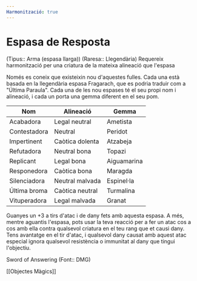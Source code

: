 ```yaml
---
Harmonització: true
---
```

# Espasa de Resposta

(Tipus:: Arma (espasa llarga)) (Raresa:: Llegendària)
Requereix harmonització per una criatura de la mateixa alineació que l'espasa

Només es coneix que existeixin nou d'aquestes fulles. Cada una està basada en la llegendària espasa Fragarach, que es podria traduir com a "Última Paraula". Cada una de les nou espases té el seu propi nom i alineació, i cada un porta una gemma diferent en el seu pom.

| Nom          | Alineació       | Gemma       |
| ------------ | --------------- | ----------- |
| Acabadora    | Legal neutral   | Ametista    |
| Contestadora | Neutral         | Peridot     |
| Impertinent  | Caòtica dolenta | Atzabeja    |
| Refutadora   | Neutral bona    | Topazi      |
| Replicant    | Legal bona      | Aiguamarina |
| Responedora  | Caòtica bona    | Maragda     |
| Silenciadora | Neutral malvada | Espinel·la  |
| Última broma | Caòtica neutral | Turmalina   |
| Vituperadora | Legal malvada   | Granat      |
Guanyes un +3 a tirs d'atac i de dany fets amb aquesta espasa. A més, mentre aguantis l'espasa, pots usar la teva reacció per a fer un atac cos a cos amb ella contra qualsevol criatura en el teu rang que et causi dany. Tens avantatge en el tir d'atac, i qualsevol dany causat amb aquest atac especial ignora qualsevol resistència o immunitat al dany que tingui l'objectiu.

Sword of Answering (Font:: DMG)

[[Objectes Màgics]]